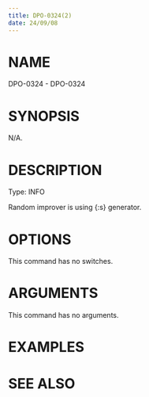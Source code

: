 ```yaml
---
title: DPO-0324(2)
date: 24/09/08
---
```


# NAME

DPO-0324 - DPO-0324

# SYNOPSIS

N/A.

# DESCRIPTION

Type: INFO

Random improver is using {:s} generator.

# OPTIONS

This command has no switches.

# ARGUMENTS

This command has no arguments.

# EXAMPLES

# SEE ALSO
